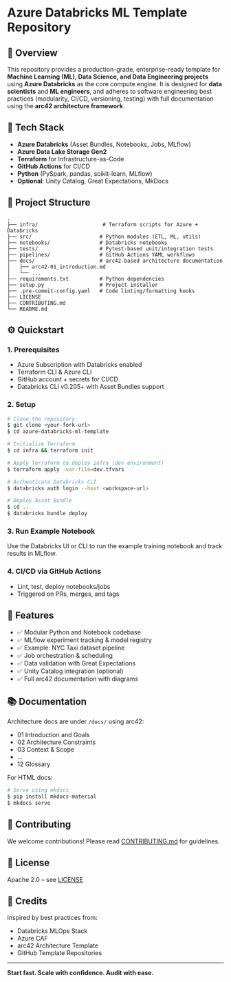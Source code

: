 # Azure Databricks ML Template Repository

## 🚀 Overview
This repository provides a production-grade, enterprise-ready template for **Machine Learning (ML), Data Science, and Data Engineering projects** using **Azure Databricks** as the core compute engine. It is designed for **data scientists** and **ML engineers**, and adheres to software engineering best practices (modularity, CI/CD, versioning, testing) with full documentation using the **arc42 architecture framework**.

## 🧱 Tech Stack
- **Azure Databricks** (Asset Bundles, Notebooks, Jobs, MLflow)
- **Azure Data Lake Storage Gen2**
- **Terraform** for Infrastructure-as-Code
- **GitHub Actions** for CI/CD
- **Python** (PySpark, pandas, scikit-learn, MLflow)
- **Optional**: Unity Catalog, Great Expectations, MkDocs

## 📁 Project Structure
```
.
├── infra/                     # Terraform scripts for Azure + Databricks
├── src/                      # Python modules (ETL, ML, utils)
├── notebooks/                # Databricks notebooks
├── tests/                    # Pytest-based unit/integration tests
├── pipelines/                # GitHub Actions YAML workflows
├── docs/                     # arc42-based architecture documentation
│   ├── arc42-01_introduction.md
│   └── ...
├── requirements.txt          # Python dependencies
├── setup.py                  # Project installer
├── .pre-commit-config.yaml   # Code linting/formatting hooks
├── LICENSE
├── CONTRIBUTING.md
└── README.md
```

## ⚙️ Quickstart
### 1. Prerequisites
- Azure Subscription with Databricks enabled
- Terraform CLI & Azure CLI
- GitHub account + secrets for CI/CD
- Databricks CLI v0.205+ with Asset Bundles support

### 2. Setup
```bash
# Clone the repository
$ git clone <your-fork-url>
$ cd azure-databricks-ml-template

# Initialize Terraform
$ cd infra && terraform init

# Apply Terraform to deploy infra (dev environment)
$ terraform apply -var-file=dev.tfvars

# Authenticate Databricks CLI
$ databricks auth login --host <workspace-url>

# Deploy Asset Bundle
$ cd ..
$ databricks bundle deploy
```

### 3. Run Example Notebook
Use the Databricks UI or CLI to run the example training notebook and track results in MLflow.

### 4. CI/CD via GitHub Actions
- Lint, test, deploy notebooks/jobs
- Triggered on PRs, merges, and tags

## 🧪 Features
- ✅ Modular Python and Notebook codebase
- ✅ MLflow experiment tracking & model registry
- ✅ Example: NYC Taxi dataset pipeline
- ✅ Job orchestration & scheduling
- ✅ Data validation with Great Expectations
- ✅ Unity Catalog integration (optional)
- ✅ Full arc42 documentation with diagrams

## 📚 Documentation
Architecture docs are under `/docs/` using arc42:
- 01 Introduction and Goals
- 02 Architecture Constraints
- 03 Context & Scope
- ...
- 12 Glossary

For HTML docs:
```bash
# Serve using mkdocs
$ pip install mkdocs-material
$ mkdocs serve
```

## 🤝 Contributing
We welcome contributions! Please read [CONTRIBUTING.md](CONTRIBUTING.md) for guidelines.

## 📜 License
Apache 2.0 – see [LICENSE](LICENSE)

## 🧠 Credits
Inspired by best practices from:
- Databricks MLOps Stack
- Azure CAF
- arc42 Architecture Template
- GitHub Template Repositories

---

**Start fast. Scale with confidence. Audit with ease.**
